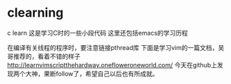 clearning
=========

c learn
这是学习C时的一些小段代码
这里还包括emacs的学习历程

在编译有关线程的程序时，要注意链接pthread库
下面是学习vim的一篇文档，吴哥推荐的，看着不错的样子
http://learnvimscriptthehardway.onefloweroneworld.com/
今天在github上发现两个大神，果断follow了，希望自己以后也有所成就。
